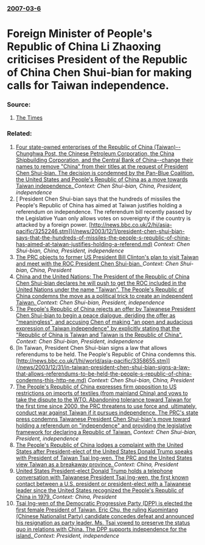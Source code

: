 ### [2007-03-6](/news/2007/03/6/index.md)

#  Foreign Minister of People's Republic of China Li Zhaoxing criticises President of the Republic of China Chen Shui-bian for making calls for Taiwan independence. 




### Source:

1. [The Times](http://www.timesonline.co.uk/tol/news/world/asia/article1475250.ece)

### Related:

1. [ Four state-owned enterprises of the Republic of China (Taiwan)--Chunghwa Post, the Chinese Petroleum Corporation, the China Shipbuilding Corporation, and the Central Bank of China--change their names to remove "China" from their titles at the request of President Chen Shui-bian. The decision is condemned by the Pan-Blue Coalition, the United States and People's Republic of China as a move towards Taiwan independence. ](/news/2007/02/12/four-state-owned-enterprises-of-the-republic-of-china-taiwan-achunghwa-post-the-chinese-petroleum-corporation-the-china-shipbuilding-c.md) _Context: Chen Shui-bian, China, President, independence_
2. [ President Chen Shui-bian says that the hundreds of missiles the People's Republic of China has aimed at Taiwan justifies holding a referendum on independence. The referendum bill recently passed by the Legislative Yuan only allows votes on sovereignty if the country is attacked by a foreign power. [http://news.bbc.co.uk/2/hi/asia-pacific/3252246.stm]](/news/2003/12/1/president-chen-shui-bian-says-that-the-hundreds-of-missiles-the-people-s-republic-of-china-has-aimed-at-taiwan-justifies-holding-a-referend.md) _Context: Chen Shui-bian, China, President, independence_
3. [ The PRC objects to former US President Bill Clinton's plan to visit Taiwan and meet with the ROC President Chen Shui-bian. ](/news/2005/02/24/the-prc-objects-to-former-us-president-bill-clinton-s-plan-to-visit-taiwan-and-meet-with-the-roc-president-chen-shui-bian.md) _Context: Chen Shui-bian, China, President_
4. [ China and the United Nations: The President of the Republic of China Chen Shui-bian declares he will push to get the ROC included in the United Nations under the name "Taiwan". The People's Republic of China condemns the move as a political trick to create an independent Taiwan. ](/news/2004/11/15/china-and-the-united-nations-the-president-of-the-republic-of-china-chen-shui-bian-declares-he-will-push-to-get-the-roc-included-in-the-un.md) _Context: Chen Shui-bian, President, independence_
5. [ The People's Republic of China rejects an offer by Taiwanese President Chen Shui-bian to begin a peace dialogue, deriding the offer as "meaningless", and accusing Chen of making "an open and audacious expression of Taiwan independence" by explicitly stating that the "Republic of China is Taiwan and Taiwan is the Republic of China". ](/news/2004/10/13/the-people-s-republic-of-china-rejects-an-offer-by-taiwanese-president-chen-shui-bian-to-begin-a-peace-dialogue-deriding-the-offer-as-mea.md) _Context: Chen Shui-bian, President, independence_
6. [In Taiwan, President Chen Shui-bian signs a law that allows referendums to be held. The People's Republic of China condemns this. [http://news.bbc.co.uk/1/hi/world/asia-pacific/3358655.stm]](/news/2003/12/31/in-taiwan-president-chen-shui-bian-signs-a-law-that-allows-referendums-to-be-held-the-people-s-republic-of-china-condemns-this-http-ne.md) _Context: Chen Shui-bian, China, President_
7. [ The People's Republic of China expresses firm opposition to US restrictions on imports of textiles (from mainland China) and vows to take the dispute to the WTO. Abandoning tolerance toward Taiwan for the first time since 2000, the PRC threatens to use force and, ultimately, conduct war against Taiwan if it pursues independence. The PRC's state press condemns Taiwanese President Chen Shui-bian's move toward holding a referendum on "independence" and providing the legislative framework for declaring a Republic of Taiwan.](/news/2003/11/19/the-people-s-republic-of-china-expresses-firm-opposition-to-us-restrictions-on-imports-of-textiles-from-mainland-china-and-vows-to-take-t.md) _Context: Chen Shui-bian, President, independence_
8. [The People's Republic of China lodges a complaint with the United States after President-elect of the United States Donald Trump speaks with President of Taiwan Tsai Ing-wen. The PRC and the United States view Taiwan as a breakaway province. ](/news/2016/12/3/the-people-s-republic-of-china-lodges-a-complaint-with-the-united-states-after-president-elect-of-the-united-states-donald-trump-speaks-with.md) _Context: China, President_
9. [United States President-elect Donald Trump holds a telephone conversation with Taiwanese President Tsai Ing-wen, the first known contact between a U.S. president or president-elect with a Taiwanese leader since the United States recognized the People's Republic of China in 1979. ](/news/2016/12/2/united-states-president-elect-donald-trump-holds-a-telephone-conversation-with-taiwanese-president-tsai-ing-wen-the-first-known-contact-bet.md) _Context: China, President_
10. [Tsai Ing-wen of the Democratic Progressive Party (DPP) is elected the first female President of Taiwan. Eric Chu, the ruling Kuomintang (Chinese Nationalist Party) candidate concedes defeat and announced his resignation as party leader. Ms. Tsai vowed to preserve the status quo in relations with China. The DPP supports independence for the island. ](/news/2016/01/16/tsai-ing-wen-of-the-democratic-progressive-party-dpp-is-elected-the-first-female-president-of-taiwan-eric-chu-the-ruling-kuomintang-chi.md) _Context: President, independence_
